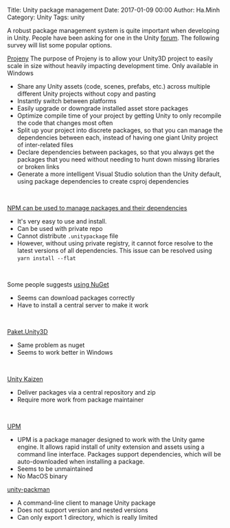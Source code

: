 Title: Unity package management
Date: 2017-01-09 00:00
Author: Ha.Minh
Category: Unity
Tags: unity

A robust package management system is quite important when developing in Unity. People have been asking for one in the Unity [forum](https://forum.unity3d.com/threads/any-robust-package-dependency-management-systems-for-unity.276329/). The following survey will list some popular options.

[Projeny](https://github.com/modesttree/Projeny) The purpose of Projeny is to allow your Unity3D project to easily scale in size without heavily impacting development time. Only available in Windows

* Share any Unity assets (code, scenes, prefabs, etc.) across multiple different Unity projects without copy and pasting
* Instantly switch between platforms
* Easily upgrade or downgrade installed asset store packages
* Optimize compile time of your project by getting Unity to only recompile the code that changes most often
* Split up your project into discrete packages, so that you can manage the dependencies between each, instead of having one giant Unity project of inter-related files
* Declare dependencies between packages, so that you always get the packages that you need without needing to hunt down missing libraries or broken links
* Generate a more intelligent Visual Studio solution than the Unity default, using package dependencies to create csproj dependencies

<br/>

[NPM can be used to manage packages and their dependencies](https://github.com/shadowmint/unity-package-template/blob/master/docs/npm.md)

* It's very easy to use and install.
* Can be used with private repo
* Cannot distribute `.unitypackage` file
* However, without using private registry, it cannot force resolve to the latest versions of all dependencies. This issue can be resolved using `yarn install --flat`

<br/>

Some people suggests [using NuGet](http://mymobiledevelopment.blogspot.com/2015/03/unity3d-package-manager.html)

* Seems can download packages correctly
* Have to install a central server to make it work

<br/>

[Paket.Unity3D](http://wooga.github.io/Paket.Unity3D/)

* Same problem as nuget
* Seems to work better in Windows

<br/>

[Unity Kaizen](https://github.com/Unity-Technologies/kaizen)

* Deliver packages via a central repository and zip
* Require more work from package maintainer

<br/>

[UPM](https://bitbucket.org/Zeroto/upm)

* UPM is a package manager designed to work with the Unity game engine. It allows rapid install of unity extension and assets using a command line interface. Packages support dependencies, which will be auto-downloaded when installing a package.
* Seems to be unmaintained
* No MacOS binary


[unity-packman](https://github.com/appetizermonster/unity-packman)

* A command-line client to manage Unity package
* Does not support version and nested versions
* Can only export 1 directory, which is really limited
